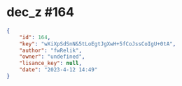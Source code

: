 
# dec_z #164
                
```JSON
{
    "id": 164,
    "key": "wXiXpSdSnN&5tLoEgtJgXwH+5fCoJssCoIgU+0tA",
    "author": "fwRelik",
    "owner": "undefined",
    "lisance_key": null,
    "date": "2023-4-12 14:49"
}
```
    